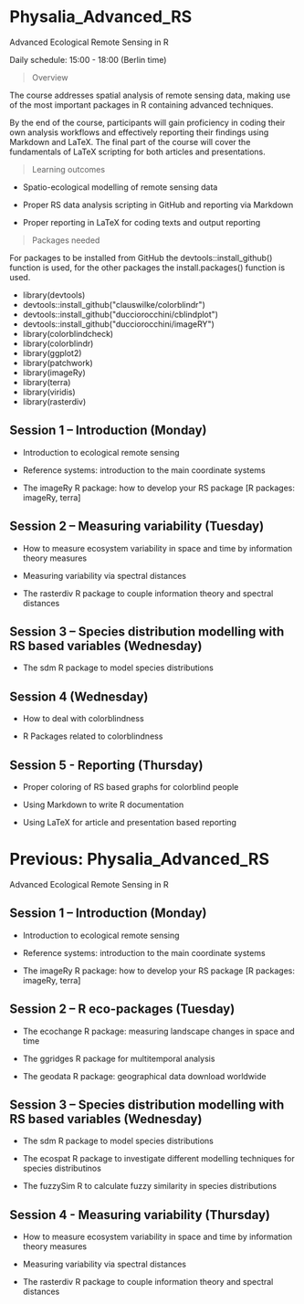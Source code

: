 # Physalia_Advanced_RS
Advanced Ecological Remote Sensing in R

Daily schedule: 15:00 - 18:00 (Berlin time)


> Overview

The course addresses spatial analysis of remote sensing data, making use of the most important packages in R containing advanced techniques.

By the end of the course, participants will gain proficiency in coding their own analysis workflows and effectively reporting their findings using Markdown and LaTeX. The final part of the course will cover the fundamentals of LaTeX scripting for both articles and presentations.


> Learning outcomes

- Spatio-ecological modelling of remote sensing data

- Proper RS data analysis scripting in GitHub and reporting via Markdown

- Proper reporting in LaTeX for coding texts and output reporting

> Packages needed

For packages to be installed from GitHub the devtools::install_github() function is used, for the other packages the install.packages() function is used. 

+ library(devtools)
+ devtools::install_github("clauswilke/colorblindr")
+ devtools::install_github("ducciorocchini/cblindplot")
+ devtools::install_github("ducciorocchini/imageRY")
+ library(colorblindcheck)
+ library(colorblindr)
+ library(ggplot2)
+ library(patchwork)
+ library(imageRy)
+ library(terra)
+ library(viridis)
+ library(rasterdiv)

## Session 1 – Introduction (Monday)

- Introduction to ecological remote sensing

- Reference systems: introduction to the main coordinate systems

- The imageRy R package: how to develop your RS package
[R packages: imageRy, terra]

## Session 2 –  Measuring variability (Tuesday)

- How to measure ecosystem variability in space and time by information theory measures

- Measuring variability via spectral distances

- The rasterdiv R package to couple information theory and spectral distances

## Session 3 – Species distribution modelling with RS based variables (Wednesday)

- The sdm R package to model species distributions

## Session 4 (Wednesday)

- How to deal with colorblindness

- R Packages related to colorblindness


## Session 5 - Reporting (Thursday)

- Proper coloring of RS based graphs for colorblind people

- Using Markdown to write R documentation

- Using LaTeX for article and presentation based reporting



# Previous: Physalia_Advanced_RS
Advanced Ecological Remote Sensing in R


## Session 1 – Introduction (Monday)

- Introduction to ecological remote sensing

- Reference systems: introduction to the main coordinate systems

- The imageRy R package: how to develop your RS package
[R packages: imageRy, terra]

## Session 2 – R eco-packages (Tuesday)

- The ecochange R package: measuring landscape changes in space and time

- The ggridges R package for multitemporal analysis

- The geodata R package: geographical data download worldwide

## Session 3 – Species distribution modelling with RS based variables (Wednesday)

- The sdm R package to model species distributions

- The ecospat R package to investigate different modelling techniques for species distributinos

- The fuzzySim R to calculate fuzzy similarity in species distributions

## Session 4 - Measuring variability (Thursday)

- How to measure ecosystem variability in space and time by information theory measures

- Measuring variability via spectral distances

- The rasterdiv R package to couple information theory and spectral distances
